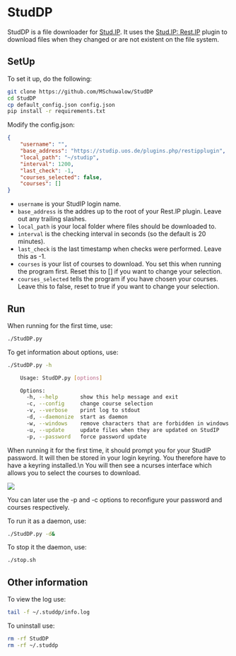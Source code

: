# StudDP
StudDP is a file downloader for [Stud.IP](http://studip.de/). It uses the
[Stud.IP: Rest.IP](http://studip.github.io/studip-rest.ip/) plugin to download files
when they changed or are not existent on the file system.

## SetUp

To set it up, do the following:

```sh
git clone https://github.com/MSchuwalow/StudDP
cd StudDP
cp default_config.json config.json
pip install -r requirements.txt
```

Modify the config.json:
```json
{
    "username": "",
    "base_address": "https://studip.uos.de/plugins.php/restipplugin",
    "local_path": "~/studip",
    "interval": 1200,
    "last_check": -1,
    "courses_selected": false,
    "courses": []
}
```

* `username` is your StudIP login name.
* `base_address` is the addres up to the root of your Rest.IP plugin. Leave out any trailing slashes.
* `local_path` is your local folder where files should be downloaded to.
* `interval` is the checking interval in seconds (so the default is 20 minutes).
* `last_check` is the last timestamp when checks were performed. Leave this as -1.
* `courses` is your list of courses to download. You set this when running the program first. Reset this to [] if you want to change your selection.
* `courses_selected` tells the program if you have chosen your courses. Leave this to false, reset to true if you want to change your selection.

## Run

When running for the first time, use:

```sh
./StudDP.py
```

To get information about options, use:

```sh
./StudDP.py -h

    Usage: StudDP.py [options]

    Options:
      -h, --help       show this help message and exit
      -c, --config     change course selection
      -v, --verbose    print log to stdout
      -d, --daemonize  start as daemon
      -w, --windows    remove characters that are forbidden in windows paths
      -u, --update     update files when they are updated on StudIP
      -p, --password   force password update
```

When running it for the first time, it should prompt you for your StudIP password. It will then be stored in your login keyring. You therefore have to have
a keyring installed.\n
You will then see a ncurses interface which allows you to select the courses to download.

![](https://cdn.rawgit.com/MSchuwalow/StudDP/develop/Screenshots/Curses.png)

You can later use the -p and -c options to reconfigure your password and courses respectively.


To run it as a daemon, use:

```sh
./StudDP.py -d&
```

To stop it the daemon, use:

```sh
./stop.sh
```

## Other information

To view the log use:

```sh
tail -f ~/.studdp/info.log
```

To uninstall use:

```sh
rm -rf StudDP
rm -rf ~/.studdp
```
